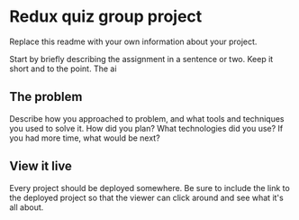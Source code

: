 # Redux quiz group project

Replace this readme with your own information about your project.

Start by briefly describing the assignment in a sentence or two. Keep it short and to the point.
The ai

## The problem

Describe how you approached to problem, and what tools and techniques you used to solve it. How did you plan? What technologies did you use? If you had more time, what would be next?

## View it live

Every project should be deployed somewhere. Be sure to include the link to the deployed project so that the viewer can click around and see what it's all about.
